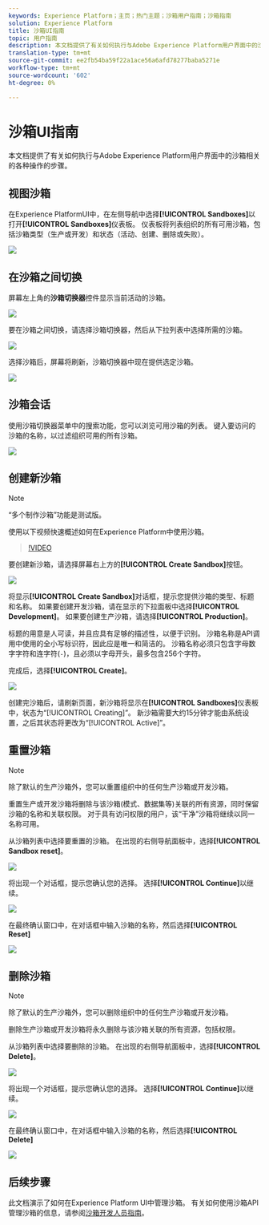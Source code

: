 ```yaml
---
keywords: Experience Platform；主页；热门主题；沙箱用户指南；沙箱指南
solution: Experience Platform
title: 沙箱UI指南
topic: 用户指南
description: 本文档提供了有关如何执行与Adobe Experience Platform用户界面中的沙箱相关的各种操作的步骤。
translation-type: tm+mt
source-git-commit: ee2fb54ba59f22a1ace56a6afd78277baba5271e
workflow-type: tm+mt
source-wordcount: '602'
ht-degree: 0%

---
```



# 沙箱UI指南

本文档提供了有关如何执行与Adobe Experience Platform用户界面中的沙箱相关的各种操作的步骤。

## 视图沙箱

在Experience PlatformUI中，在左侧导航中选择&#x200B;**[!UICONTROL Sandboxes]**&#x200B;以打开&#x200B;**[!UICONTROL Sandboxes]**&#x200B;仪表板。 仪表板将列表组织的所有可用沙箱，包括沙箱类型（生产或开发）和状态（活动、创建、删除或失败）。

![](../images/ui/view-sandboxes.png)

## 在沙箱之间切换

屏幕左上角的&#x200B;**沙箱切换器**&#x200B;控件显示当前活动的沙箱。

![](../images/ui/sandbox-switcher.png)

要在沙箱之间切换，请选择沙箱切换器，然后从下拉列表中选择所需的沙箱。

![](../images/ui/switcher-menu.png)

选择沙箱后，屏幕将刷新，沙箱切换器中现在提供选定沙箱。

![](../images/ui/switched.png)

## 沙箱会话

使用沙箱切换器菜单中的搜索功能，您可以浏览可用沙箱的列表。 键入要访问的沙箱的名称，以过滤组织可用的所有沙箱。

![](../images/ui/sandbox-search.png)

## 创建新沙箱

>[!NOTE]
>
>“多个制作沙箱”功能是测试版。

使用以下视频快速概述如何在Experience Platform中使用沙箱。

>[!VIDEO](https://video.tv.adobe.com/v/29838/?quality=12&learn=on)

要创建新沙箱，请选择屏幕右上方的&#x200B;**[!UICONTROL Create Sandbox]**&#x200B;按钮。

![](../images/ui/create-sandbox.png)

将显示&#x200B;**[!UICONTROL Create Sandbox]**&#x200B;对话框，提示您提供沙箱的类型、标题和名称。 如果要创建开发沙箱，请在显示的下拉面板中选择&#x200B;**[!UICONTROL Development]**。 如果要创建生产沙箱，请选择&#x200B;**[!UICONTROL Production]**。

标题的用意是人可读，并且应具有足够的描述性，以便于识别。 沙箱名称是API调用中使用的全小写标识符，因此应是唯一和简洁的。 沙箱名称必须只包含字母数字字符和连字符(`-`)，且必须以字母开头，最多包含256个字符。

完成后，选择&#x200B;**[!UICONTROL Create]**。

![](../images/ui/create-dialog.png)

创建完沙箱后，请刷新页面，新沙箱将显示在&#x200B;**[!UICONTROL Sandboxes]**&#x200B;仪表板中，状态为“[!UICONTROL Creating]”。 新沙箱需要大约15分钟才能由系统设置，之后其状态将更改为“[!UICONTROL Active]”。

## 重置沙箱

>[!NOTE]
>
>除了默认的生产沙箱外，您可以重置组织中的任何生产沙箱或开发沙箱。

重置生产或开发沙箱将删除与该沙箱(模式、数据集等)关联的所有资源，同时保留沙箱的名称和关联权限。 对于具有访问权限的用户，该“干净”沙箱将继续以同一名称可用。

从沙箱列表中选择要重置的沙箱。 在出现的右侧导航面板中，选择&#x200B;**[!UICONTROL Sandbox reset]**。

![](../images/ui/reset-sandbox.png)

将出现一个对话框，提示您确认您的选择。 选择&#x200B;**[!UICONTROL Continue]**&#x200B;以继续。

![](../images/ui/reset-confirm.png)

在最终确认窗口中，在对话框中输入沙箱的名称，然后选择&#x200B;**[!UICONTROL Reset]**

![](../images/ui/reset-final-confirm.png)

## 删除沙箱

>[!NOTE]
>
>除了默认的生产沙箱外，您可以删除组织中的任何生产沙箱或开发沙箱。

删除生产沙箱或开发沙箱将永久删除与该沙箱关联的所有资源，包括权限。

从沙箱列表中选择要删除的沙箱。 在出现的右侧导航面板中，选择&#x200B;**[!UICONTROL Delete]**。

![](../images/ui/delete-sandbox.png)

将出现一个对话框，提示您确认您的选择。 选择&#x200B;**[!UICONTROL Continue]**&#x200B;以继续。

![](../images/ui/delete-confirm.png)

在最终确认窗口中，在对话框中输入沙箱的名称，然后选择&#x200B;**[!UICONTROL Delete]**

![](../images/ui/delete-final-confirm.png)

## 后续步骤

此文档演示了如何在Experience Platform UI中管理沙箱。 有关如何使用沙箱API管理沙箱的信息，请参阅[沙箱开发人员指南](../api/getting-started.md)。